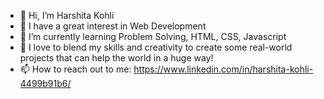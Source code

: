 - 👋 Hi, I’m Harshita Kohli
- 👀 I have a great interest in Web Development
- 🌱 I’m currently learning Problem Solving, HTML, CSS, Javascript
- 💎 I love to blend my skills and creativity to create some real-world projects that can help the world in a huge way! 
- 📫 How to reach out to me: https://www.linkedin.com/in/harshita-kohli-4499b91b6/ 


<!---
Harshita-Kohli/Harshita-Kohli is a ✨ special ✨ repository because its `README.md` (this file) appears on your GitHub profile.
You can click the Preview link to take a look at your changes.
--->
